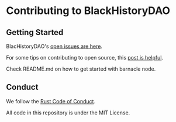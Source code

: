 # Contributing to BlackHistoryDAO

## Getting Started

BlacHistoryDAO's [open issues are here](https://github.com/BlackHistoryDAO/barnacle/issues). 

For some tips on contributing to open source, this [post is helpful](http://blog.smartbear.com/programming/14-ways-to-contribute-to-open-source-without-being-a-programming-genius-or-a-rock-star/).

Check README.md on how to get started with barnacle node.

## Conduct

We follow the [Rust Code of Conduct](http://www.rust-lang.org/conduct.html).

All code in this repository is under the MIT License.

